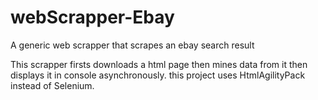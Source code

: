 # webScrapper-Ebay
A generic web scrapper that scrapes an ebay search result

This scrapper firsts downloads a html page then mines data from it then displays it in console asynchronously.
this project uses HtmlAgilityPack instead of Selenium.
